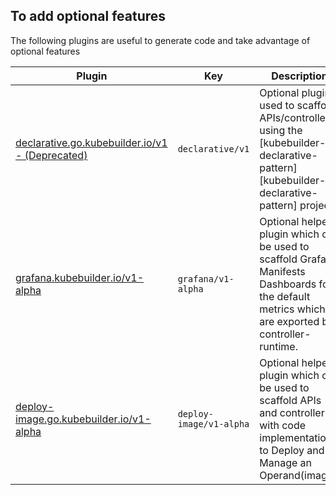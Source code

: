 ## To add optional features

The following plugins are useful to generate code and take advantage of optional features

| Plugin                                                                  | Key                  | Description                                                                                                                                                                                                                                  |
|-------------------------------------------------------------------------| -------------------- | -------------------------------------------------------------------------------------------------------------------------------------------------------------------------------------------------------------------------------------------- |
| [declarative.go.kubebuilder.io/v1 - (Deprecated) ](declarative-v1.md)   | `declarative/v1`     | Optional plugin used to scaffold APIs/controllers using the [kubebuilder-declarative-pattern][kubebuilder-declarative-pattern] project.                                                                                                      |
| [grafana.kubebuilder.io/v1-alpha](grafana-v1-alpha.md)                  | `grafana/v1-alpha`   | Optional helper plugin which can be used to scaffold Grafana Manifests Dashboards for the default metrics which are exported by controller-runtime.                                                                                                 |
| [deploy-image.go.kubebuilder.io/v1-alpha](deploy-image-plugin-v1-alpha) | `deploy-image/v1-alpha`   | Optional helper plugin which can be used to scaffold APIs and controller with code implementation to Deploy and Manage an Operand(image).                                                                                                 |
